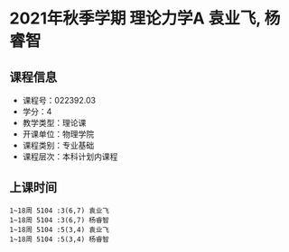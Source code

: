 # 2021年秋季学期 理论力学A 袁业飞, 杨睿智






## 课程信息

- 课程号：022392.03
- 学分：4
- 教学类型：理论课
- 开课单位：物理学院
- 课程类别：专业基础
- 课程层次：本科计划内课程

## 上课时间

```
1~18周 5104 :3(6,7) 袁业飞
1~18周 5104 :3(6,7) 杨睿智
1~18周 5104 :5(3,4) 袁业飞
1~18周 5104 :5(3,4) 杨睿智
```

